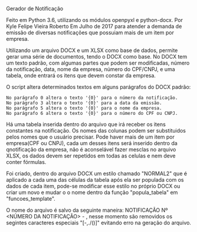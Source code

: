 Gerador de Notificação

Feito em Python 3.6, utilizando os módulos openpyxl e python-docx.
Por Kyle Felipe Vieira Roberto
Em Julho de 2017 para atender a demanda de emissão de diversas notificações que possuiam mais de um item por empresa.

Utilizando um arquivo DOCX e um XLSX como base de dados, permite gerar uma série de documentos, tendo o DOCX como base.
No DOCX tem um texto padrão, com algumas partes que podem ser modificadas, número da notificação, data, nome da empresa,
número do CPF/CNPJ, e uma tabela, onde entrará os itens que devem constar da empresa.

O script altera determinados textos em alguns parágrafos do DOCX padrão:

    No parágrafo 0 altera o texto '{0}' para o número da notificação.
    No parágrafo 3 altera o texto '{0}' para a data da emissão.
    No parágrafo 5 altera o texto '{0}' para o nome da empresa.
    No parágrafo 6 altera o texto '{0}' para o número do CPF ou CNPJ.

Há uma tabela inserida dentro do arquivo que irá receber os itens constantes na notificação. Os nomes das colunas
podem ser substituidos pelos nomes que o usuário precisar.
Pode haver mais de um item por empresa(CPF ou CNPJ), cada um desses itens será inserido dentro da qnotificação
da empresa, não é aconselável fazer mesclas no arquivo XLSX, os dados devem ser repetidos em todas as celulas e nem deve
conter fórmulas.

Foi criado, dentro do arquivo DOCX um estilo chamado "NORMAL2" que é aplicado a cada uma das células da tabela após
ela ser populada com os dados de cada item, pode-se modificar esse estilo no próprio DOCX ou criar um novo e mudar o
o nome dentro da função "popula_tabela" em "funcoes_template".

O nome do arquivo é salvo da seguinte maneira: NOTIFICAÇÃO Nº <NÚMERO DA NOTIFICAÇÃO> - <NOME DA EMPRESA>, nesse momento são removidos os segintes caracteres especiais "[-,./\()]"  evitando erro na geração do arquivo.

